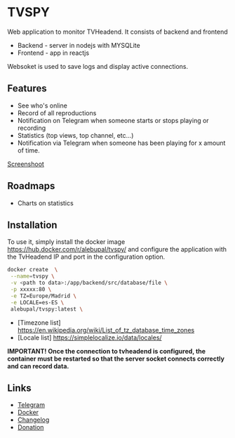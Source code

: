 # TVSPY

Web application to monitor TVHeadend.
It consists of backend and frontend

- Backend - server in nodejs with MYSQLite
- Frontend - app in reactjs

Websoket is used to save logs and display active connections.

## Features

- See who's online
- Record of all reproductions
- Notification on Telegram when someone starts or stops playing or recording
- Statistics (top views, top channel, etc...)
- Notification via Telegram when someone has been playing for x amount of time.

[Screenshoot](https://github.com/alebupal/tvspy/tree/master/screenshoot)

## Roadmaps

- Charts on statistics

## Installation

To use it, simply install the docker image <https://hub.docker.com/r/alebupal/tvspy/> and configure the application with the TvHeadend IP and port in the configuration option.

``` bash
docker create  \
 --name=tvspy \
 -v <path to data>:/app/backend/src/database/file \
 -p xxxxx:80 \
 -e TZ=Europe/Madrid \
 -e LOCALE=es-ES \
 alebupal/tvspy:latest \
```

- [Timezone list] <https://en.wikipedia.org/wiki/List_of_tz_database_time_zones>
- [Locale list] <https://simplelocalize.io/data/locales/>

 **IMPORTANT! Once the connection to tvheadend is configured, the container must be restarted so that the server socket connects correctly and can record data.**

## Links

- [Telegram](<https://t.me/tvspy_news>)
- [Docker](<https://hub.docker.com/r/alebupal/tvspy/>)
- [Changelog](<https://github.com/alebupal/tvspy/blob/master/CHANGELOG.MD>)
- [Donation](<https://www.paypal.me/alebupal>)